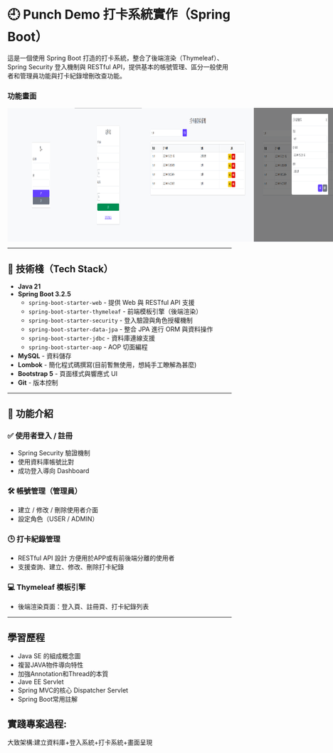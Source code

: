# 🕘 Punch Demo 打卡系統實作（Spring Boot）

這是一個使用 Spring Boot 打造的打卡系統，整合了後端渲染（Thymeleaf）、Spring Security 登入機制與 RESTful API，提供基本的帳號管理、區分一般使用者和管理員功能與打卡紀錄增刪改查功能。
### 功能畫面

<div style="display:flex;">
<img src="./graphics/loginPage.png"  width="30%"  height="300"">
<img src="./graphics/registerPage.png"   width="30%"">
<img src="./graphics/punchSystem.png"   width="50%"">
<img src="./graphics/punchSystemUpdate.png"   width="50%"">
</div>

---

## 🚀 技術棧（Tech Stack）

- **Java 21**
- **Spring Boot 3.2.5**
  - `spring-boot-starter-web` - 提供 Web 與 RESTful API 支援
  - `spring-boot-starter-thymeleaf` - 前端模板引擎（後端渲染）
  - `spring-boot-starter-security` - 登入驗證與角色授權機制
  - `spring-boot-starter-data-jpa` - 整合 JPA 進行 ORM 與資料操作
  - `spring-boot-starter-jdbc` - 資料庫連線支援
  - `spring-boot-starter-aop` - AOP 切面編程
- **MySQL** - 資料儲存
- **Lombok** - 簡化程式碼撰寫(目前暫無使用，想純手工瞭解為甚麼)
- **Bootstrap 5** - 頁面樣式與響應式 UI
- **Git** - 版本控制

---

## 🔐 功能介紹

### ✅ 使用者登入 / 註冊
- Spring Security 驗證機制
- 使用資料庫帳號比對
- 成功登入導向 Dashboard

### 🛠 帳號管理（管理員）
- 建立 / 修改 / 刪除使用者介面
- 設定角色（USER / ADMIN）

### 🕒 打卡紀錄管理
- RESTful API 設計 方便用於APP或有前後端分離的使用者
- 支援查詢、建立、修改、刪除打卡紀錄

### 💻 Thymeleaf 模板引擎
- 後端渲染頁面：登入頁、註冊頁、打卡紀錄列表

---

## 學習歷程
* Java SE 的組成概念圖
* 複習JAVA物件導向特性
* 加強Annotation和Thread的本質
* Jave EE Servlet
* Spring MVC的核心 Dispatcher Servlet
* Spring Boot常用註解
## 實踐專案過程:
大致架構:建立資料庫+登入系統+打卡系統+畫面呈現

